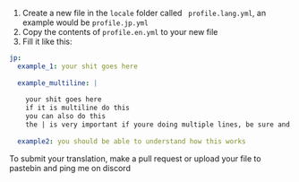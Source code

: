
1) Create a new file in the `locale` folder called ` profile.lang.yml`, an example would be `profile.jp.yml`
2) Copy the contents of `profile.en.yml` to your new file
3) Fill it like this:

```yaml
jp:
  example_1: your shit goes here
  
  example_multiline: |
  
    your shit goes here
    if it is multiline do this
    you can also do this
    the | is very important if youre doing multiple lines, be sure and match my tabs
    
  example2: you should be able to understand how this works
```


To submit your translation, make a pull request or upload your file to pastebin and ping me on discord
